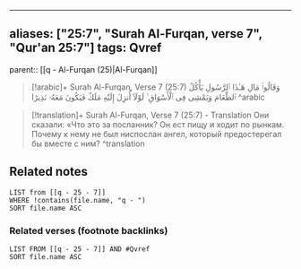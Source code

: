 
---
aliases: ["25:7", "Surah Al-Furqan, verse 7", "Qur'an 25:7"]
tags: Qvref
---

parent:: [[q - Al-Furqan (25)|Al-Furqan]]

> [!arabic]+ Surah Al-Furqan, Verse 7 (25:7)
> <span class="quran-arabic">وَقَالُوا۟ مَالِ هَـٰذَا ٱلرَّسُولِ يَأْكُلُ ٱلطَّعَامَ وَيَمْشِى فِى ٱلْأَسْوَاقِ ۙ لَوْلَآ أُنزِلَ إِلَيْهِ مَلَكٌ فَيَكُونَ مَعَهُۥ نَذِيرًا</span>
^arabic

> [!translation]+ Surah Al-Furqan, Verse 7 (25:7) - Translation
> Они сказали: «Что это за посланник? Он ест пищу и ходит по рынкам. Почему к нему не был ниспослан ангел, который предостерегал бы вместе с ним?
^translation



## Related notes
```dataview
LIST from [[q - 25 - 7]]
WHERE !contains(file.name, "q - ")
SORT file.name ASC
```

### Related verses (footnote backlinks)
```dataview
LIST FROM [[q - 25 - 7]] AND #Qvref
SORT file.name ASC
```

